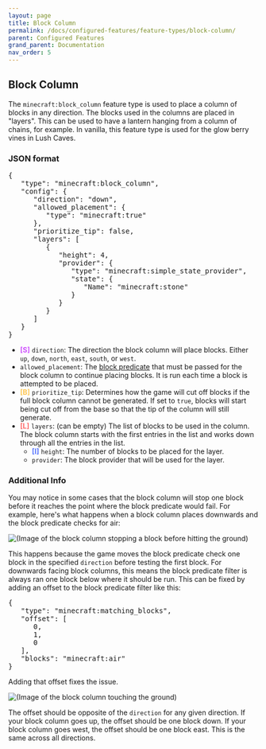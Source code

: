 ```yaml
---
layout: page
title: Block Column
permalink: /docs/configured-features/feature-types/block-column/
parent: Configured Features
grand_parent: Documentation
nav_order: 5
---
```


## Block Column

<style>
re {color:#FF6F6F;font-weight:bold}
or {color:#FEC856;font-weight:bold}
bl {color:#5573FF;font-weight:bold}
pu {color:#CE52FE;font-weight:bold}
</style>

The `minecraft:block_column` feature type is used to place a column of blocks in any direction. The blocks used in the columns are placed in "layers". This can be used to have a lantern hanging from a column of chains, for example. In vanilla, this feature type is used for the glow berry vines in Lush Caves.

### JSON format

<pre>
{
   "type": "minecraft:block_column",
   "config": {
      "direction": "down",
      "allowed_placement": {
         "type": "minecraft:true"
      },
      "prioritize_tip": false,
      "layers": [
         {
            "height": 4,
            "provider": {
               "type": "minecraft:simple_state_provider",
               "state": {
                  "Name": "minecraft:stone"
               }
            }
         }
      ]
   }
}
</pre>

* ‌<pu>[S]</pu> `direction`: The direction the block column will place blocks. Either `up`, `down`, `north`, `east`, `south`, or `west`.
* `allowed_placement`: The [block predicate](/docs/misc/block-predicates/) that must be passed for the block column to continue placing blocks. It is run each time a block is attempted to be placed.
* ‌<or>[B]</or> `prioritize_tip`: Determines how the game will cut off blocks if the full block column cannot be generated. If set to `true`, blocks will start being cut off from the base so that the tip of the column will still generate.
* ‌<re>[L]</re> `layers`: (can be empty) The list of blocks to be used in the column. The block column starts with the first entries in the list and works down through all the entries in the list.
   * ‌<bl>[I]</bl> `height`: The number of blocks to be placed for the layer.
   * `provider`: The block provider that will be used for the layer.

### Additional Info

You may notice in some cases that the block column will stop one block before it reaches the point where the block predicate would fail. For example, here's what happens when a block column places downwards and the block predicate checks for air:

![(Image of the block column stopping a block before hitting the ground)](/docs/docs/configured-features/feature-types/images/block-column/1.png)

This happens because the game moves the block predicate check one block in the specified `direction` before testing the first block. For downwards facing block columns, this means the block predicate filter is always ran one block below where it should be run. This can be fixed by adding an offset to the block predicate filter like this:

<pre>
{
   "type": "minecraft:matching_blocks",
   "offset": [
      0,
      1,
      0
   ],
   "blocks": "minecraft:air"
}
</pre>

Adding that offset fixes the issue.

![(Image of the block column touching the ground)](/docs/docs/configured-features/feature-types/images/block-column/2.png)

The offset should be opposite of the `direction` for any given direction. If your block column goes up, the offset should be one block down. If your block column goes west, the offset should be one block east. This is the same across all directions.